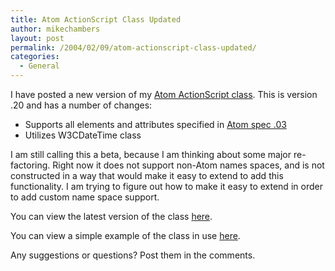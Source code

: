 ```yaml
---
title: Atom ActionScript Class Updated
author: mikechambers
layout: post
permalink: /2004/02/09/atom-actionscript-class-updated/
categories:
  - General
---
```



I have posted a new version of my [Atom ActionScript class][1]. This is version .20 and has a number of changes:

*   Supports all elements and attributes specified in [Atom spec .03][2]
*   Utilizes W3CDateTime class

I am still calling this a beta, because I am thinking about some major re-factoring. Right now it does not support non-Atom names spaces, and is not constructed in a way that would make it easy to extend to add this functionality. I am trying to figure out how to make it easy to extend in order to add custom name space support.

You can view the latest version of the class [here][1].

You can view a simple example of the class in use [here][3].

Any suggestions or questions? Post them in the comments.

 [1]: /mesh/archives/004355.cfm
 [2]: http://www.atomenabled.org/developers/syndication/atom-format-spec.php
 [3]: /mesh/archives/004384.cfm